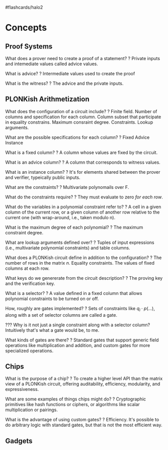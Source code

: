 #flashcards/halo2

# Concepts

## Proof Systems

What does a prover need to create a proof of a statement?
?
Private inputs and intemediate values called advice values.
<!--SR:2022-08-07,11,250-->

What is advice?
?
Intermediate values used to create the proof
<!--SR:2022-08-04,9,250-->

What is the witness?
?
The advice and the private inputs.
<!--SR:2022-08-07,13,270-->

## PLONKish Arithmetization

What does the configuration of a circuit include?
?
Finite field.
Number of columns and specification for each column.
Column subset that participate in equality constrains.
Maximum consraint degree.
Constraints.
Lookup arguments.
<!--SR:2022-08-02,5,190-->

What are the possible specifications for each column?
?
Fixed
Advice
Instance
<!--SR:2022-08-01,7,230-->

What is a fixed column?
?
A column whose values are fixed by the circuit.
<!--SR:2022-08-10,14,270-->

What is an advice column?
?
A column that corresponds to witness values.
<!--SR:2022-08-03,8,230-->

What is an instance column?
?
It's for elements shared between the prover and verifier, typeically public inputs.
<!--SR:2022-08-06,8,230-->

What are the constraints?
?
Multivariate polynomails over F.
<!--SR:2022-08-06,12,270-->

What do the constraints require?
?
They must evaluate to zero *for each row*.
<!--SR:2022-07-30,5,230-->

What do the variables in a polynomial constraint refer to?
?
A cell in a given column of the current row, or a given column of another row relative to the current one (with wrap-around, i.e., taken modulo n).
<!--SR:2022-08-12,14,230-->

What is the maximum degree of each polynomial?
?
The maximum constraint degree.
<!--SR:2022-07-31,6,230-->

What are lookup arguments defined over?
?
Tuples of input expressions (i.e., multivariate polynomial constraints) and table columns.
<!--SR:2022-08-01,3,210-->

What does a PLONKish circuit define in addition to the configuration?
?
The number of rows in the matrix $n$.
Equality constraints.
The values of fixed columns at each row.
<!--SR:2022-07-30,2,170-->

What keys do we genererate from the circuit description?
?
The proving key and the verification key.
<!--SR:2022-08-11,15,270-->

What is a selector?
?
A value defined in a fixed column that allows polynomial constraints to be turned on or off.
<!--SR:2022-07-30,5,250-->

How, roughly are gates implemented?
?
Sets of constraints like $q_i \cdot p(...)$, along with a set of selector columns are called a gate.
<!--SR:2022-08-02,8,250-->

??? Why is it not just a single constraint along with a selector column? Intuitively that's what a gate would be, to me.

What kinds of gates are there?
?
Standard gates that support generic field operations like multiplication and addition, and custom gates for more specialized operations.
<!--SR:2022-08-09,13,270-->

## Chips

What is the purpose of a chip?
?
To create a higher level API than the matrix view of a PLONKish circuit, offering auditability, efficiency, modularity, and expressiveness.
<!--SR:2022-08-12,16,270-->

What are some examples of things chips might do?
?
Cryptographic primitives like hash functions or ciphers, or algorithms like scalar multiplication or pairings.
<!--SR:2022-08-05,10,250-->

What is the advantage of using custom gates?
?
Efficiency. It's possible to do arbitrary logic with standard gates, but that is not the most efficient way.
<!--SR:2022-08-08,13,270-->

## Gadgets